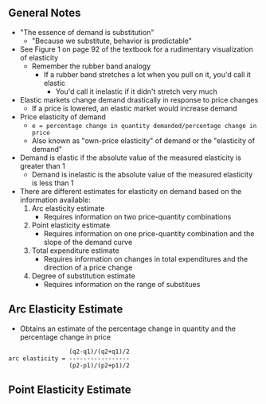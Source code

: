 ## General Notes
- "The essence of demand is substitution"
	- "Because we substitute, behavior is predictable"
- See Figure 1 on page 92 of the textbook for a rudimentary visualization of elasticity
	- Remember the rubber band analogy
		- If a rubber band stretches a lot when you pull on it, you'd call it elastic
			- You'd call it inelastic if it didn't stretch very much
- Elastic markets change demand drastically in response to price changes
	- If a price is lowered, an elastic market would increase demand
- Price elasticity of demand
	- `e = percentage change in quantity demanded/percentage change in price`
	- Also known as "own-price elasticity" of demand or the "elasticity of demand"
- Demand is elastic if the absolute value of the measured elasticity is greater than 1
	- Demand is inelastic is the absolute value of the measured elasticity is less than 1
- There are different estimates for elasticity on demand based on the information available:
	1. Arc elasticity estimate
		- Requires information on two price-quantity combinations
	1. Point elasticity estimate
		- Requires information on one price-quantity combination and the slope of the demand curve
	1. Total expenditure estimate
		- Requires information on changes in total expenditures and the direction of a price change
	1. Degree of substitution estimate
		- Requires information on the range of substitues

## Arc Elasticity Estimate
- Obtains an estimate of the percentage change in quantity and the percentage change in price
```
                 (q2-q1)/(q2+q1)/2
arc elasticity = -----------------
                 (p2-p1)/(p2+p1)/2
```

## Point Elasticity Estimate

